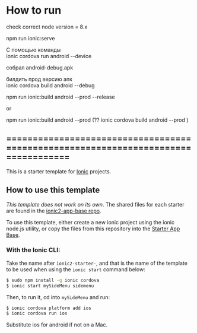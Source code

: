# How to run
check correct node version  = 8.x  

npm run ionic:serve  

С помощью команды  
ionic cordova run android --device  

собрал android-debug.apk  

билдить прод версию апк  
 ionic cordova build android --debug

npm run ionic:build android --prod --release  

or 

npm run ionic:build android --prod (?? ionic cordova build android --prod  )


## ==================================================================================

This is a starter template for [Ionic](http://ionicframework.com/docs/) projects.

## How to use this template

*This template does not work on its own*. The shared files for each starter are found in the [ionic2-app-base repo](https://github.com/driftyco/ionic2-app-base).

To use this template, either create a new ionic project using the ionic node.js utility, or copy the files from this repository into the [Starter App Base](https://github.com/driftyco/ionic2-app-base).

### With the Ionic CLI:

Take the name after `ionic2-starter-`, and that is the name of the template to be used when using the `ionic start` command below:

```bash
$ sudo npm install -g ionic cordova
$ ionic start mySideMenu sidemenu
```

Then, to run it, cd into `mySideMenu` and run:

```bash
$ ionic cordova platform add ios
$ ionic cordova run ios
```

Substitute ios for android if not on a Mac.

